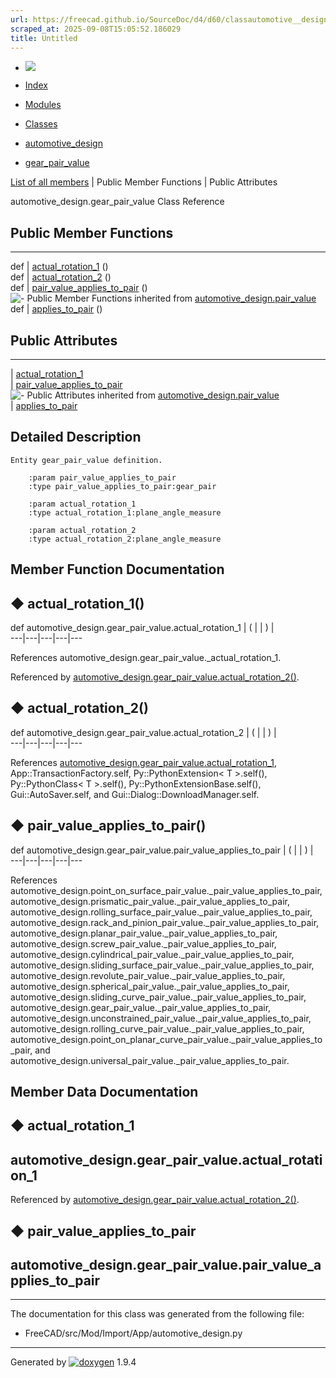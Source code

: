 ```yaml
---
url: https://freecad.github.io/SourceDoc/d4/d60/classautomotive__design_1_1gear__pair__value.html
scraped_at: 2025-09-08T15:05:52.186029
title: Untitled
---
```


  * [ ![](https://www.freecad.org/svg/logo-freecad.svg) ](https://freecadweb.org "FreeCAD")
  * [Index](../../index.html "Index")
  * [Modules](../../modules.html "Modules list")
  * [Classes](../../annotated.html "Annotated list")

  * [automotive_design](../../d4/ddf/namespaceautomotive__design.html)
  * [gear_pair_value](../../d4/d60/classautomotive__design_1_1gear__pair__value.html)

[List of all members](../../d7/dd2/classautomotive__design_1_1gear__pair__value-members.html) | Public Member Functions | Public Attributes

automotive_design.gear_pair_value Class Reference

##  Public Member Functions  
  
---  
def | [actual_rotation_1](../../d4/d60/classautomotive__design_1_1gear__pair__value.html#afa6fcff1339fa334098d68b00b91d49c) ()  
def | [actual_rotation_2](../../d4/d60/classautomotive__design_1_1gear__pair__value.html#a6356cedeec4231374b1e6ea9761183b6) ()  
def | [pair_value_applies_to_pair](../../d4/d60/classautomotive__design_1_1gear__pair__value.html#af65441c45226371759d9caea821e84d8) ()  
![-](../../closed.png) Public Member Functions inherited from
[automotive_design.pair_value](../../db/de8/classautomotive__design_1_1pair__value.html)  
def | [applies_to_pair](../../db/de8/classautomotive__design_1_1pair__value.html#ac72d51f14b9a115645f17d03853905b0) ()  
  
##  Public Attributes  
  
---  
|
[actual_rotation_1](../../d4/d60/classautomotive__design_1_1gear__pair__value.html#a76f406e5fa715b0239b42babf6b09501)  
|
[pair_value_applies_to_pair](../../d4/d60/classautomotive__design_1_1gear__pair__value.html#aeb274380e2209bc761d774efda269b44)  
![-](../../closed.png) Public Attributes inherited from
[automotive_design.pair_value](../../db/de8/classautomotive__design_1_1pair__value.html)  
|
[applies_to_pair](../../db/de8/classautomotive__design_1_1pair__value.html#a106ebf8650036d6170ceb14ab03178be)  
  
## Detailed Description

    
    
    Entity gear_pair_value definition.
    
        :param pair_value_applies_to_pair
        :type pair_value_applies_to_pair:gear_pair
    
        :param actual_rotation_1
        :type actual_rotation_1:plane_angle_measure
    
        :param actual_rotation_2
        :type actual_rotation_2:plane_angle_measure

## Member Function Documentation

## ◆ actual_rotation_1()

def automotive_design.gear_pair_value.actual_rotation_1  | ( | | ) |   
---|---|---|---|---  
  
References automotive_design.gear_pair_value._actual_rotation_1.

Referenced by
[automotive_design.gear_pair_value.actual_rotation_2()](../../d4/d60/classautomotive__design_1_1gear__pair__value.html#a6356cedeec4231374b1e6ea9761183b6).

## ◆ actual_rotation_2()

def automotive_design.gear_pair_value.actual_rotation_2  | ( | | ) |   
---|---|---|---|---  
  
References
[automotive_design.gear_pair_value.actual_rotation_1](../../d4/d60/classautomotive__design_1_1gear__pair__value.html#a76f406e5fa715b0239b42babf6b09501),
App::TransactionFactory.self, Py::PythonExtension< T >.self(),
Py::PythonClass< T >.self(), Py::PythonExtensionBase.self(),
Gui::AutoSaver.self, and Gui::Dialog::DownloadManager.self.

## ◆ pair_value_applies_to_pair()

def automotive_design.gear_pair_value.pair_value_applies_to_pair  | ( | | ) |   
---|---|---|---|---  
  
References
automotive_design.point_on_surface_pair_value._pair_value_applies_to_pair,
automotive_design.prismatic_pair_value._pair_value_applies_to_pair,
automotive_design.rolling_surface_pair_value._pair_value_applies_to_pair,
automotive_design.rack_and_pinion_pair_value._pair_value_applies_to_pair,
automotive_design.planar_pair_value._pair_value_applies_to_pair,
automotive_design.screw_pair_value._pair_value_applies_to_pair,
automotive_design.cylindrical_pair_value._pair_value_applies_to_pair,
automotive_design.sliding_surface_pair_value._pair_value_applies_to_pair,
automotive_design.revolute_pair_value._pair_value_applies_to_pair,
automotive_design.spherical_pair_value._pair_value_applies_to_pair,
automotive_design.sliding_curve_pair_value._pair_value_applies_to_pair,
automotive_design.gear_pair_value._pair_value_applies_to_pair,
automotive_design.unconstrained_pair_value._pair_value_applies_to_pair,
automotive_design.rolling_curve_pair_value._pair_value_applies_to_pair,
automotive_design.point_on_planar_curve_pair_value._pair_value_applies_to_pair,
and automotive_design.universal_pair_value._pair_value_applies_to_pair.

## Member Data Documentation

## ◆ actual_rotation_1

automotive_design.gear_pair_value.actual_rotation_1  
---  
  
Referenced by
[automotive_design.gear_pair_value.actual_rotation_2()](../../d4/d60/classautomotive__design_1_1gear__pair__value.html#a6356cedeec4231374b1e6ea9761183b6).

## ◆ pair_value_applies_to_pair

automotive_design.gear_pair_value.pair_value_applies_to_pair  
---  
  
* * *

The documentation for this class was generated from the following file:

  * FreeCAD/src/Mod/Import/App/automotive_design.py

* * *

Generated by
[![doxygen](../../doxygen.svg)](https://www.doxygen.org/index.html) 1.9.4

